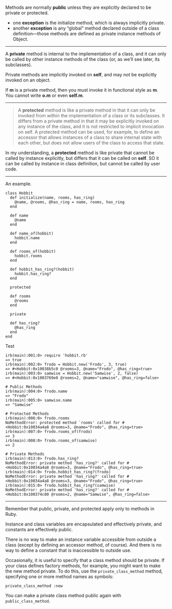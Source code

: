 Methods are normally **public** unless they are explicitly declared to be private or protected.  

- one **exception** is the initialize method, which is always implicitly private.  
- another **exception** is any “global” method declared outside of a class definition—those methods are defined as private instance methods of Object.

- - -

A **private** method is internal to the implementation of a class, and it can only be called by other instance methods of the class (or, as we’ll see later, its subclasses).  

Private methods are implicitly invoked on **self**, and may not be explicitly invoked on an object.

If **m** is a private method, then you must invoke it in functional style as **m**. You cannot write **o.m** or even **self.m**.

- - -

> A **protected** method is like a private method in that it can only be invoked from within
> the implementation of a class or its subclasses. It differs from a private method in that
> it may be explicitly invoked on any instance of the class, and it is not restricted to
> implicit invocation on self. A protected method can be used, for example, to define
> an accessor that allows instances of a class to share internal state with each other, but
> does not allow users of the class to access that state.

In my understanding, a **protected** method is like private that cannot be called by instance explicitly, but differs that it can be called on **self**. SO it can be called by instance in class definition, but cannot be called by user code.

- - -

An example.

    class Hobbit
      def initialize(name, rooms, has_ring)
        @name, @rooms, @has_ring = name, rooms, has_ring
      end

      def name
        @name
      end

      def name_of(hobbit)
        hobbit.name
      end

      def rooms_of(hobbit)
        hobbit.rooms
      end

      def hobbit_has_ring?(hobbit)
        hobbit.has_ring?
      end

      protected

      def rooms
        @rooms
      end

      private

      def has_ring?
        @has_ring
      end
    end

Test

    irb(main):001:0> require 'hobbit.rb'
    => true
    irb(main):002:0> frodo = Hobbit.new('Frodo', 3, true)
    => #<Hobbit:0x10038b5c0 @rooms=3, @name="Frodo", @has_ring=true>
    irb(main):003:0> samwise = Hobbit.new('Samwise', 2, false)
    => #<Hobbit:0x1003769e0 @rooms=2, @name="samwise", @has_ring=false>

    # Public Methods
    irb(main):004:0> frodo.name
    => "Frodo"
    irb(main):005:0> samwise.name
    => "Samwise"

    # Protected Methods
    irb(main):006:0> frodo.rooms
    NoMethodError: protected method `rooms' called for #<Hobbit:0x10034a4a8 @rooms=3, @name="Frodo", @has_ring=true>
    irb(main):007:0> frodo.rooms_of(frodo)
    => 3
    irb(main):008:0> frodo.rooms_of(samwise)
    => 2

    # Private Methods
    irb(main):013:0> frodo.has_ring?
    NoMethodError: private method 'has_ring?' called for #<Hobbit:0x10034a4a8 @rooms=3, @name="Frodo", @has_ring=true>
    irb(main):014:0> frodo.hobbit_has_ring?(frodo)
    NoMethodError: private method 'has_ring?' called for #<Hobbit:0x10034a4a8 @rooms=3, @name="Frodo", @has_ring=true>
    irb(main):015:0> frodo.hobbit_has_ring?(samwise)
    NoMethodError: private method 'has_ring?' called for #<Hobbit:0x100374c80 @rooms=2, @name="Samwise", @has_ring=false>

- - -

Remember that public, private, and protected apply only to methods in Ruby.

Instance and class variables are encapsulated and effectively private, and constants are effectively public. 

There is no way to make an instance variable accessible from outside a class (except by defining an accessor method, of course). And there is no way to define a constant that is inaccessible to outside use.

Occasionally, it is useful to specify that a class method should be private. If your class defines factory methods, for example, you might want to make the new method private. To do this, use the `private_class_method` method, specifying one or more method names as symbols:

    private_class_method :new

You can make a private class method public again with `public_class_method`.
